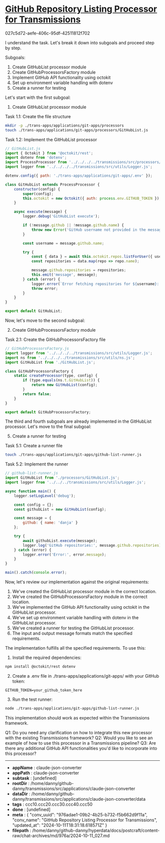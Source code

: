 # [GitHub Repository Listing Processor for Transmissions](https://claude.ai/chat/976adae1-09b2-4b25-b732-f5b662d9f11a)

027c5d72-aefe-406c-95df-42511812f702

 I understand the task. Let's break it down into subgoals and proceed step by step.

Subgoals:
1. Create GitHubList processor module
2. Create GitHubProcessorsFactory module
3. Implement GitHub API functionality using octokit
4. Set up environment variable handling with dotenv
5. Create a runner for testing

Let's start with the first subgoal:

1. Create GitHubList processor module

Task 1.1: Create the file structure
```sh
mkdir -p ./trans-apps/applications/git-apps/processors
touch ./trans-apps/applications/git-apps/processors/GitHubList.js
```

Task 1.2: Implement the GitHubList processor

```javascript
// GitHubList.js
import { Octokit } from '@octokit/rest';
import dotenv from 'dotenv';
import ProcessProcessor from '../../../../transmissions/src/processors/base/ProcessProcessor.js';
import logger from '../../../../transmissions/src/utils/Logger.js';

dotenv.config({ path: './trans-apps/applications/git-apps/.env' });

class GitHubList extends ProcessProcessor {
    constructor(config) {
        super(config);
        this.octokit = new Octokit({ auth: process.env.GITHUB_TOKEN });
    }

    async execute(message) {
        logger.debug('GitHubList execute');

        if (!message.github || !message.github.name) {
            throw new Error('GitHub username not provided in the message');
        }

        const username = message.github.name;

        try {
            const { data } = await this.octokit.repos.listForUser({ username });
            const repositories = data.map(repo => repo.name);

            message.github.repositories = repositories;
            this.emit('message', message);
        } catch (error) {
            logger.error(`Error fetching repositories for ${username}: ${error.message}`);
            throw error;
        }
    }
}

export default GitHubList;
```

Now, let's move to the second subgoal:

2. Create GitHubProcessorsFactory module

Task 2.1: Create the GitHubProcessorsFactory file

```javascript
// GitHubProcessorsFactory.js
import logger from '../../../../transmissions/src/utils/Logger.js';
import ns from '../../../../transmissions/src/utils/ns.js';
import GitHubList from './GitHubList.js';

class GitHubProcessorsFactory {
    static createProcessor(type, config) {
        if (type.equals(ns.t.GitHubList)) {
            return new GitHubList(config);
        }
        return false;
    }
}

export default GitHubProcessorsFactory;
```

The third and fourth subgoals are already implemented in the GitHubList processor. Let's move to the final subgoal:

5. Create a runner for testing

Task 5.1: Create a runner file

```sh
touch ./trans-apps/applications/git-apps/github-list-runner.js
```

Task 5.2: Implement the runner

```javascript
// github-list-runner.js
import GitHubList from './processors/GitHubList.js';
import logger from '../../../transmissions/src/utils/Logger.js';

async function main() {
    logger.setLogLevel('debug');

    const config = {};
    const githubList = new GitHubList(config);

    const message = {
        github: { name: 'danja' }
    };

    try {
        await githubList.execute(message);
        logger.log('GitHub repositories:', message.github.repositories);
    } catch (error) {
        logger.error('Error:', error.message);
    }
}

main().catch(console.error);
```

Now, let's review our implementation against the original requirements:

1. We've created the GitHubList processor module in the correct location.
2. We've created the GitHubProcessorsFactory module in the correct location.
3. We've implemented the GitHub API functionality using octokit in the GitHubList processor.
4. We've set up environment variable handling with dotenv in the GitHubList processor.
5. We've created a runner for testing the GitHubList processor.
6. The input and output message formats match the specified requirements.

The implementation fulfills all the specified requirements. To use this:

1. Install the required dependencies:
```sh
npm install @octokit/rest dotenv
```

2. Create a .env file in ./trans-apps/applications/git-apps/ with your GitHub token:
```
GITHUB_TOKEN=your_github_token_here
```

3. Run the test runner:
```sh
node ./trans-apps/applications/git-apps/github-list-runner.js
```

This implementation should work as expected within the Transmissions framework.

Q1: Do you need any clarification on how to integrate this new processor with the existing Transmissions framework?
Q2: Would you like to see an example of how to use this processor in a Transmissions pipeline?
Q3: Are there any additional GitHub API functionalities you'd like to incorporate into this processor?

---

* **appName** : claude-json-converter
* **appPath** : claude-json-converter
* **subtask** : [undefined]
* **rootDir** : /home/danny/github-danny/transmissions/src/applications/claude-json-converter
* **dataDir** : /home/danny/github-danny/transmissions/src/applications/claude-json-converter/data
* **tags** : ccc10.ccc20.ccc30.ccc40.ccc50
* **done** : [undefined]
* **meta** : {
  "conv_uuid": "976adae1-09b2-4b25-b732-f5b662d9f11a",
  "conv_name": "GitHub Repository Listing Processor for Transmissions",
  "updated_at": "2024-10-11T18:31:18.618571Z"
}
* **filepath** : /home/danny/github-danny/hyperdata/docs/postcraft/content-raw/chat-archives/md/976a/2024-10-11_027.md